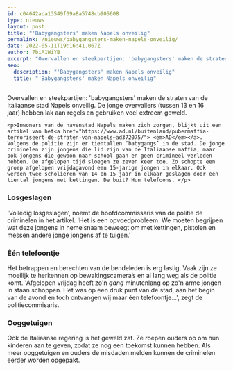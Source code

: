 ```yaml
---
id: c04642aca13549f09a8a5748cb905608
type: nieuws
layout: post
title: "'Babygangsters' maken Napels onveilig"
permalink: /nieuws/babygangsters-maken-napels-onveilig/
date: 2022-05-11T19:16:41.067Z
author: 7biA1WiYB
excerpt: "Overvallen en steekpartijen: 'babygangsters' maken de straten van de Italiaanse stad Napels onveilig. De jonge overvallers (tussen 13 en 16 jaar) hebben lak aan regels en gebruiken veel extreem geweld.  "
seo:
  description: "'Babygangsters' maken Napels onveilig"
  title: "'Babygangsters' maken Napels onveilig"
---
```

Overvallen en steekpartijen: 'babygangsters' maken de straten van de Italiaanse stad Napels onveilig. De jonge overvallers (tussen 13 en 16 jaar) hebben lak aan regels en gebruiken veel extreem geweld.  

    <p>Inwoners van de havenstad Napels maken zich zorgen, blijkt uit een artikel van het<a href="https://www.ad.nl/buitenland/pubermaffia-terroriseert-de-straten-van-napels~ad372075/"> <em>AD</em></a>. Volgens de politie zijn er tientallen ‘babygangs’ in de stad. De jonge criminelen zijn jongens die lid zijn van de Italiaanse maffia, maar ook jongens die gewoon naar school gaan en geen crimineel verleden hebben. De afgelopen tijd sloegen ze zeven keer toe. Zo schopte een groep afgelopen vrijdagavond een 15-jarige jongen in elkaar. Ook werden twee scholieren van 14 en 15 jaar in elkaar geslagen door een tiental jongens met kettingen. De buit? Hun telefoons. </p>
<h3>Losgeslagen</h3>
<p>‘Volledig losgeslagen’, noemt de hoofdcommissaris van de politie de criminelen in het artikel. 'Het is een opvoedprobleem. We moeten begrijpen wat deze jongens in hemelsnaam beweegt om met kettingen, pistolen en messen andere jonge jongens af te tuigen.'</p>
<h3>Één telefoontje</h3>
<p>Het betrappen en berechten van de bendeleden is erg lastig. Vaak zijn ze moeilijk te herkennen op bewakingscamera’s en al lang weg als de politie komt. 'Afgelopen vrijdag heeft zo'n<em> gang</em> minutenlang op zo'n arme jongen in staan schoppen. Het was op een druk punt van de stad, aan het begin van de avond en toch ontvangen wij maar éen telefoontje...', zegt de politiecommisaris.</p>
<h3>Ooggetuigen</h3>
<p>Ook de Italiaanse regering is het geweld zat. Ze roepen ouders op om hun kinderen aan te geven, zodat ze nog een toekomst kunnen hebben. Als meer ooggetuigen en ouders de misdaden melden kunnen de criminelen eerder worden opgepakt. </p>  
